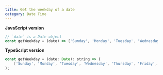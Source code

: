 ```yaml
---
title: Get the weekday of a date
category: Date Time
---
```


**JavaScript version**

```js
// `date` is a Date object
const getWeekday = (date) => ['Sunday', 'Monday', 'Tuesday', 'Wednesday', 'Thursday', 'Friday', 'Saturday'][date.getDay()];
```

**TypeScript version**

```js
const getWeekday = (date: Date): string => (
    ['Sunday', 'Monday', 'Tuesday', 'Wednesday', 'Thursday', 'Friday', 'Saturday'][date.getDay()]
);
```
